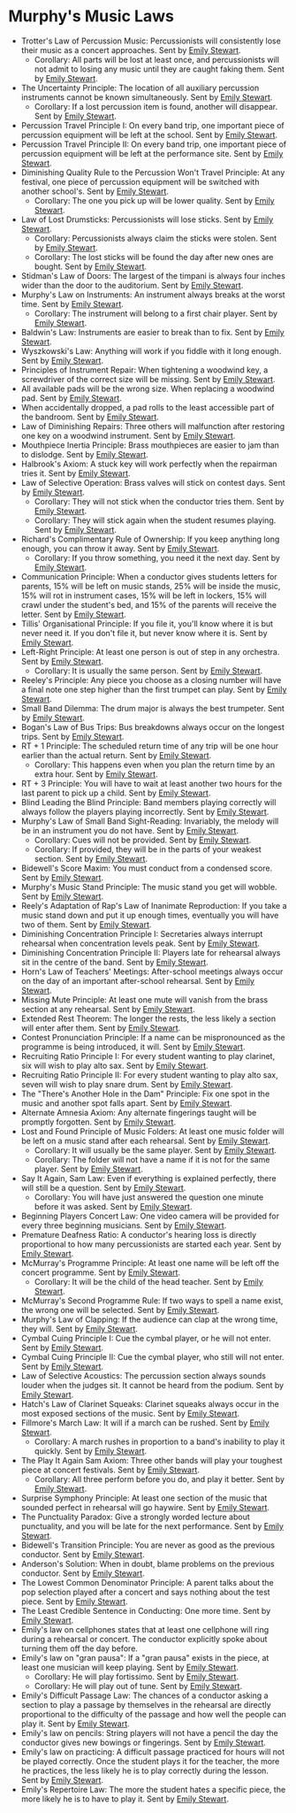 # Murphy's Music Laws

* Trotter's Law of Percussion Music: Percussionists will consistently lose their music as a concert approaches. Sent by [Emily Stewart](mailto:bs13_ets@hotmail.com).  
  * Corollary: All parts will be lost at least once, and percussionists will not admit to losing any music until they are caught faking them. Sent by [Emily Stewart](mailto:bs13_ets@hotmail.com).  
* The Uncertainty Principle: The location of all auxiliary percussion instruments cannot be known simultaneously. Sent by [Emily Stewart](mailto:bs13_ets@hotmail.com).  
  * Corollary: If a lost percussion item is found, another will disappear. Sent by [Emily Stewart](mailto:bs13_ets@hotmail.com).  
* Percussion Travel Principle I: On every band trip, one important piece of percussion equipment will be left at the school. Sent by [Emily Stewart](mailto:bs13_ets@hotmail.com).  
* Percussion Travel Principle II: On every band trip, one important piece of percussion equipment will be left at the performance site. Sent by [Emily Stewart](mailto:bs13_ets@hotmail.com).  
* Diminishing Quality Rule to the Percussion Won't Travel Principle: At any festival, one piece of percussion equipment will be switched with another school's. Sent by [Emily Stewart](mailto:bs13_ets@hotmail.com).  
  * Corollary: The one you pick up will be lower quality. Sent by [Emily Stewart](mailto:bs13_ets@hotmail.com).  
* Law of Lost Drumsticks: Percussionists will lose sticks. Sent by [Emily Stewart](mailto:bs13_ets@hotmail.com).  
  * Corollary: Percussionists always claim the sticks were stolen. Sent by [Emily Stewart](mailto:bs13_ets@hotmail.com).  
  * Corollary: The lost sticks will be found the day after new ones are bought. Sent by [Emily Stewart](mailto:bs13_ets@hotmail.com).  
* Stidman's Law of Doors: The largest of the timpani is always four inches wider than the door to the auditorium. Sent by [Emily Stewart](mailto:bs13_ets@hotmail.com).  
* Murphy's Law on Instruments: An instrument always breaks at the worst time. Sent by [Emily Stewart](mailto:bs13_ets@hotmail.com).  
  * Corollary: The instrument will belong to a first chair player. Sent by [Emily Stewart](mailto:bs13_ets@hotmail.com).  
* Baldwin's Law: Instruments are easier to break than to fix. Sent by [Emily Stewart](mailto:bs13_ets@hotmail.com).  
* Wyszkowski's Law: Anything will work if you fiddle with it long enough. Sent by [Emily Stewart](mailto:bs13_ets@hotmail.com).  
* Principles of Instrument Repair: When tightening a woodwind key, a screwdriver of the correct size will be missing. Sent by [Emily Stewart](mailto:bs13_ets@hotmail.com).  
* All available pads will be the wrong size. When replacing a woodwind pad. Sent by [Emily Stewart](mailto:bs13_ets@hotmail.com).  
* When accidentally dropped, a pad rolls to the least accessible part of the bandroom. Sent by [Emily Stewart](mailto:bs13_ets@hotmail.com).  
* Law of Diminishing Repairs: Three others will malfunction after restoring one key on a woodwind instrument. Sent by [Emily Stewart](mailto:bs13_ets@hotmail.com).  
* Mouthpiece Inertia Principle: Brass mouthpieces are easier to jam than to dislodge. Sent by [Emily Stewart](mailto:bs13_ets@hotmail.com).  
* Halbrook's Axiom: A stuck key will work perfectly when the repairman tries it. Sent by [Emily Stewart](mailto:bs13_ets@hotmail.com).  
* Law of Selective Operation: Brass valves will stick on contest days. Sent by [Emily Stewart](mailto:bs13_ets@hotmail.com).  
  * Corollary: They will not stick when the conductor tries them. Sent by [Emily Stewart](mailto:bs13_ets@hotmail.com).  
  * Corollary: They will stick again when the student resumes playing. Sent by [Emily Stewart](mailto:bs13_ets@hotmail.com).  
* Richard's Complimentary Rule of Ownership: If you keep anything long enough, you can throw it away. Sent by [Emily Stewart](mailto:bs13_ets@hotmail.com).  
  * Corollary: If you throw something, you need it the next day. Sent by [Emily Stewart](mailto:bs13_ets@hotmail.com).  
* Communication Principle: When a conductor gives students letters for parents, 15% will be left on music stands, 25% will be inside the music, 15% will rot in instrument cases, 15% will be left in lockers, 15% will crawl under the student's bed, and 15% of the parents will receive the letter. Sent by [Emily Stewart](mailto:bs13_ets@hotmail.com).  
* Tillis' Organisational Principle: If you file it, you'll know where it is but never need it. If you don't file it, but never know where it is. Sent by [Emily Stewart](mailto:bs13_ets@hotmail.com).  
* Left-Right Principle: At least one person is out of step in any orchestra. Sent by [Emily Stewart](mailto:bs13_ets@hotmail.com).  
  * Corollary: It is usually the same person. Sent by [Emily Stewart](mailto:bs13_ets@hotmail.com).  
* Reeley's Principle: Any piece you choose as a closing number will have a final note one step higher than the first trumpet can play. Sent by [Emily Stewart](mailto:bs13_ets@hotmail.com).  
* Small Band Dilemma: The drum major is always the best trumpeter. Sent by [Emily Stewart](mailto:bs13_ets@hotmail.com).  
* Bogan's Law of Bus Trips: Bus breakdowns always occur on the longest trips. Sent by [Emily Stewart](mailto:bs13_ets@hotmail.com).  
* RT \+ 1 Principle: The scheduled return time of any trip will be one hour earlier than the actual return. Sent by [Emily Stewart](mailto:bs13_ets@hotmail.com).  
  * Corollary: This happens even when you plan the return time by an extra hour. Sent by [Emily Stewart](mailto:bs13_ets@hotmail.com).  
* RT \+ 3 Principle: You will have to wait at least another two hours for the last parent to pick up a child. Sent by [Emily Stewart](mailto:bs13_ets@hotmail.com).  
* Blind Leading the Blind Principle: Band members playing correctly will always follow the players playing incorrectly. Sent by [Emily Stewart](mailto:bs13_ets@hotmail.com).  
* Murphy's Law of Small Band Sight-Reading: Invariably, the melody will be in an instrument you do not have. Sent by [Emily Stewart](mailto:bs13_ets@hotmail.com).  
  * Corollary: Cues will not be provided. Sent by [Emily Stewart](mailto:bs13_ets@hotmail.com).  
  * Corollary: If provided, they will be in the parts of your weakest section. Sent by [Emily Stewart](mailto:bs13_ets@hotmail.com).  
* Bidewell's Score Maxim: You must conduct from a condensed score. Sent by [Emily Stewart](mailto:bs13_ets@hotmail.com).  
* Murphy's Music Stand Principle: The music stand you get will wobble. Sent by [Emily Stewart](mailto:bs13_ets@hotmail.com).  
* Reely's Adaptation of Rap's Law of Inanimate Reproduction: If you take a music stand down and put it up enough times, eventually you will have two of them. Sent by [Emily Stewart](mailto:bs13_ets@hotmail.com).  
* Diminishing Concentration Principle I: Secretaries always interrupt rehearsal when concentration levels peak. Sent by [Emily Stewart](mailto:bs13_ets@hotmail.com).  
* Diminishing Concentration Principle II: Players late for rehearsal always sit in the centre of the band. Sent by [Emily Stewart](mailto:bs13_ets@hotmail.com).  
* Horn's Law of Teachers' Meetings: After-school meetings always occur on the day of an important after-school rehearsal. Sent by [Emily Stewart](mailto:bs13_ets@hotmail.com).  
* Missing Mute Principle: At least one mute will vanish from the brass section at any rehearsal. Sent by [Emily Stewart](mailto:bs13_ets@hotmail.com).  
* Extended Rest Theorem: The longer the rests, the less likely a section will enter after them. Sent by [Emily Stewart](mailto:bs13_ets@hotmail.com).  
* Contest Pronunciation Principle: If a name can be mispronounced as the programme is being introduced, it will. Sent by [Emily Stewart](mailto:bs13_ets@hotmail.com).  
* Recruiting Ratio Principle I: For every student wanting to play clarinet, six will wish to play alto sax. Sent by [Emily Stewart](mailto:bs13_ets@hotmail.com).  
* Recruiting Ratio Principle II: For every student wanting to play alto sax, seven will wish to play snare drum. Sent by [Emily Stewart](mailto:bs13_ets@hotmail.com).  
* The "There's Another Hole in the Dam" Principle: Fix one spot in the music and another spot falls apart. Sent by [Emily Stewart](mailto:bs13_ets@hotmail.com).  
* Alternate Amnesia Axiom: Any alternate fingerings taught will be promptly forgotten. Sent by [Emily Stewart](mailto:bs13_ets@hotmail.com).  
* Lost and Found Principle of Music Folders: At least one music folder will be left on a music stand after each rehearsal. Sent by [Emily Stewart](mailto:bs13_ets@hotmail.com).  
  * Corollary: It will usually be the same player. Sent by [Emily Stewart](mailto:bs13_ets@hotmail.com).  
  * Corollary: The folder will not have a name if it is not for the same player. Sent by [Emily Stewart](mailto:bs13_ets@hotmail.com).  
* Say It Again, Sam Law: Even if everything is explained perfectly, there will still be a question. Sent by [Emily Stewart](mailto:bs13_ets@hotmail.com).  
  * Corollary: You will have just answered the question one minute before it was asked. Sent by [Emily Stewart](mailto:bs13_ets@hotmail.com).  
* Beginning Players Concert Law: One video camera will be provided for every three beginning musicians. Sent by [Emily Stewart](mailto:bs13_ets@hotmail.com).  
* Premature Deafness Ratio: A conductor's hearing loss is directly proportional to how many percussionists are started each year. Sent by [Emily Stewart](mailto:bs13_ets@hotmail.com).  
* McMurray's Programme Principle: At least one name will be left off the concert programme. Sent by [Emily Stewart](mailto:bs13_ets@hotmail.com).  
  * Corollary: It will be the child of the head teacher. Sent by [Emily Stewart](mailto:bs13_ets@hotmail.com).  
* McMurray's Second Programme Rule: If two ways to spell a name exist, the wrong one will be selected. Sent by [Emily Stewart](mailto:bs13_ets@hotmail.com).  
* Murphy's Law of Clapping: If the audience can clap at the wrong time, they will. Sent by [Emily Stewart](mailto:bs13_ets@hotmail.com).  
* Cymbal Cuing Principle I: Cue the cymbal player, or he will not enter. Sent by [Emily Stewart](mailto:bs13_ets@hotmail.com).  
* Cymbal Cuing Principle II: Cue the cymbal player, who still will not enter. Sent by [Emily Stewart](mailto:bs13_ets@hotmail.com).  
* Law of Selective Acoustics: The percussion section always sounds louder when the judges sit. It cannot be heard from the podium. Sent by [Emily Stewart](mailto:bs13_ets@hotmail.com).  
* Hatch's Law of Clarinet Squeaks: Clarinet squeaks always occur in the most exposed sections of the music. Sent by [Emily Stewart](mailto:bs13_ets@hotmail.com).  
* Fillmore's March Law: It will if a march can be rushed. Sent by [Emily Stewart](mailto:bs13_ets@hotmail.com).  
  * Corollary: A march rushes in proportion to a band's inability to play it quickly. Sent by [Emily Stewart](mailto:bs13_ets@hotmail.com).  
* The Play It Again Sam Axiom: Three other bands will play your toughest piece at concert festivals. Sent by [Emily Stewart](mailto:bs13_ets@hotmail.com).  
  * Corollary: All three perform before you do, and play it better. Sent by [Emily Stewart](mailto:bs13_ets@hotmail.com).  
* Surprise Symphony Principle: At least one section of the music that sounded perfect in rehearsal will go haywire. Sent by [Emily Stewart](mailto:bs13_ets@hotmail.com).  
* The Punctuality Paradox: Give a strongly worded lecture about punctuality, and you will be late for the next performance. Sent by [Emily Stewart](mailto:bs13_ets@hotmail.com).  
* Bidewell's Transition Principle: You are never as good as the previous conductor. Sent by [Emily Stewart](mailto:bs13_ets@hotmail.com).  
* Anderson's Solution: When in doubt, blame problems on the previous conductor. Sent by [Emily Stewart](mailto:bs13_ets@hotmail.com).  
* The Lowest Common Denominator Principle: A parent talks about the pop selection played after a concert and says nothing about the test piece. Sent by [Emily Stewart](mailto:bs13_ets@hotmail.com).  
* The Least Credible Sentence in Conducting: One more time. Sent by [Emily Stewart](mailto:bs13_ets@hotmail.com).  
* Emily's law on cellphones states that at least one cellphone will ring during a rehearsal or concert. The conductor explicitly spoke about turning them off the day before.  
* Emily's law on "gran pausa": If a "gran pausa" exists in the piece, at least one musician will keep playing. Sent by [Emily Stewart](mailto:bs13_ets@hotmail.com).  
  * Corollary: He will play fortissimo. Sent by [Emily Stewart](mailto:bs13_ets@hotmail.com).  
  * Corollary: He will play out of tune. Sent by [Emily Stewart](mailto:bs13_ets@hotmail.com).  
* Emily's Difficult Passage Law: The chances of a conductor asking a section to play a passage by themselves in the rehearsal are directly proportional to the difficulty of the passage and how well the people can play it. Sent by [Emily Stewart](mailto:bs13_ets@hotmail.com).  
* Emily's law on pencils: String players will not have a pencil the day the conductor gives new bowings or fingerings. Sent by [Emily Stewart](mailto:bs13_ets@hotmail.com).  
* Emily's law on practicing: A difficult passage practiced for hours will not be played correctly. Once the student plays it for the teacher, the more he practices, the less likely he is to play correctly during the lesson. Sent by [Emily Stewart](mailto:bs13_ets@hotmail.com).  
* Emily's Repertoire Law: The more the student hates a specific piece, the more likely he is to have to play it. Sent by [Emily Stewart](mailto:bs13_ets@hotmail.com).
